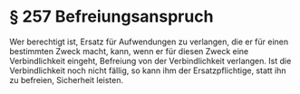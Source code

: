 # § 257 Befreiungsanspruch
Wer berechtigt ist, Ersatz für Aufwendungen zu verlangen, die er für einen bestimmten Zweck macht, kann, wenn er für diesen Zweck eine Verbindlichkeit eingeht, Befreiung von der Verbindlichkeit verlangen. Ist die Verbindlichkeit noch nicht fällig, so kann ihm der Ersatzpflichtige, statt ihn zu befreien, Sicherheit leisten.